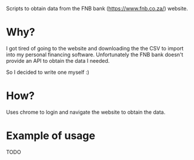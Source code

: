 Scripts to obtain data from the FNB bank (https://www.fnb.co.za/) website.

# Why?

I got tired of going to the website and downloading the the CSV to import into my personal financing software.
Unfortunately the FNB bank doesn't provide an API to obtain the data I needed.

So I decided to write one myself :)

# How?

Uses chrome to login and navigate the website to obtain the data.

# Example of usage

TODO
